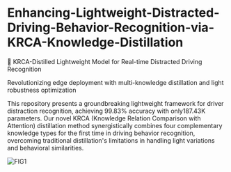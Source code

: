 # Enhancing-Lightweight-Distracted-Driving-Behavior-Recognition-via-KRCA-Knowledge-Distillation
🚀 ​​KRCA-Distilled Lightweight Model for Real-time Distracted Driving Recognition​​

​​Revolutionizing edge deployment with multi-knowledge distillation and light robustness optimization​​

This repository presents a groundbreaking lightweight framework for driver distraction recognition, achieving ​​99.83% accuracy​​ with only ​​187.43K parameters​​. Our novel KRCA (Knowledge Relation Comparison with Attention) distillation method synergistically combines four complementary knowledge types for the first time in driving behavior recognition, overcoming traditional distillation's limitations in handling light variations and behavioral similarities.

![FIG1](https://github.com/user-attachments/assets/7423dfef-c3dc-4f2f-b7e7-65a6da380ef4)

